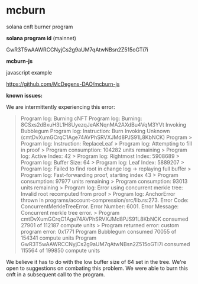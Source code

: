 # mcburn

solana cnft burner program

**solana program id** (mainnet)

GwR3T5wAAWRCCNyjCs2g9aUM7qAtwNBsn2Z515oGTi7i

**mcburn-js**

javascript example

https://github.com/McDegens-DAO/mcburn-js

**known issues:**

We are intermittently experiencing this error:

> Program log: Burning cNFT
> Program log: Burning: 8CSxs2dBxuH3L1H8UyezqJeAKNqnMA2AXdBu4VqM3YVt
> Invoking Bubblegum
  > Program log: Instruction: Burn
  > Invoking Unknown (cmtDvXumGCrqC1Age74AVPhSRVXJMd8PJS91L8KbNCK) Program
    > Program log: Instruction: ReplaceLeaf
    > Program log: Attempting to fill in proof
    > Program consumption: 104282 units remaining
    > Program log: Active Index: 42
    > Program log: Rightmost Index: 5908689
    > Program log: Buffer Size: 64
    > Program log: Leaf Index: 5889207
    > Program log: Failed to find root in change log -> replaying full buffer
    > Program log: Fast-forwarding proof, starting index 43
    > Program consumption: 97977 units remaining
    > Program consumption: 93013 units remaining
    > Program log: Error using concurrent merkle tree: Invalid root recomputed from proof
    > Program log: AnchorError thrown in programs/account-compression/src/lib.rs:273. Error Code: ConcurrentMerkleTreeError. Error Number: 6001. Error Message: Concurrent merkle tree error.
    > Program cmtDvXumGCrqC1Age74AVPhSRVXJMd8PJS91L8KbNCK  consumed 27901 of 112187 compute units
    > Program returned error: custom program error: 0x1771
  > Program Bubblegum  consumed 70055 of 154341 compute units
> Program GwR3T5wAAWRCCNyjCs2g9aUM7qAtwNBsn2Z515oGTi7i  consumed 115564 of 199850 compute units


We believe it has to do with the low buffer size of 64 set in the tree.  We're open to suggestions on combating this problem.  We were able to burn this cnft in a subsequent call to the program.
